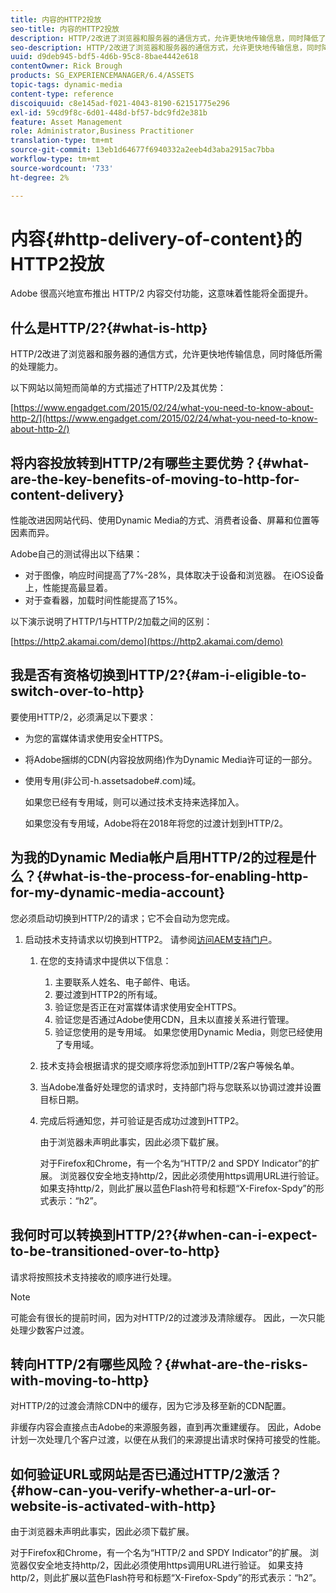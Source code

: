 ```yaml
---
title: 内容的HTTP2投放
seo-title: 内容的HTTP2投放
description: HTTP/2改进了浏览器和服务器的通信方式，允许更快地传输信息，同时降低了所需的处理能力。
seo-description: HTTP/2改进了浏览器和服务器的通信方式，允许更快地传输信息，同时降低了所需的处理能力。
uuid: d9deb945-bdf5-4d6b-95c8-8bae4442e618
contentOwner: Rick Brough
products: SG_EXPERIENCEMANAGER/6.4/ASSETS
topic-tags: dynamic-media
content-type: reference
discoiquuid: c8e145ad-f021-4043-8190-62151775e296
exl-id: 59cd9f8c-6d01-448d-bf57-bdc9fd2e381b
feature: Asset Management
role: Administrator,Business Practitioner
translation-type: tm+mt
source-git-commit: 13eb1d64677f6940332a2eeb4d3aba2915ac7bba
workflow-type: tm+mt
source-wordcount: '733'
ht-degree: 2%

---
```


# 内容{#http-delivery-of-content}的HTTP2投放

Adobe 很高兴地宣布推出 HTTP/2 内容交付功能，这意味着性能将全面提升。

## 什么是HTTP/2?{#what-is-http}

HTTP/2改进了浏览器和服务器的通信方式，允许更快地传输信息，同时降低所需的处理能力。

以下网站以简短而简单的方式描述了HTTP/2及其优势：

[https://www.engadget.com/2015/02/24/what-you-need-to-know-about-http-2/](https://www.engadget.com/2015/02/24/what-you-need-to-know-about-http-2/)

## 将内容投放转到HTTP/2有哪些主要优势？{#what-are-the-key-benefits-of-moving-to-http-for-content-delivery}

性能改进因网站代码、使用Dynamic Media的方式、消费者设备、屏幕和位置等因素而异。

Adobe自己的测试得出以下结果：

* 对于图像，响应时间提高了7%-28%，具体取决于设备和浏览器。 在iOS设备上，性能提高最显着。
* 对于查看器，加载时间性能提高了15%。

以下演示说明了HTTP/1与HTTP/2加载之间的区别：

[https://http2.akamai.com/demo](https://http2.akamai.com/demo)

## 我是否有资格切换到HTTP/2?{#am-i-eligible-to-switch-over-to-http}

要使用HTTP/2，必须满足以下要求：

* 为您的富媒体请求使用安全HTTPS。
* 将Adobe捆绑的CDN(内容投放网络)作为Dynamic Media许可证的一部分。
* 使用专用(非公司-h.assetsadobe#.com)域。

   如果您已经有专用域，则可以通过技术支持来选择加入。

   如果您没有专用域，Adobe将在2018年将您的过渡计划到HTTP/2。

## 为我的Dynamic Media帐户启用HTTP/2的过程是什么？{#what-is-the-process-for-enabling-http-for-my-dynamic-media-account}

您必须启动切换到HTTP/2的请求；它不会自动为您完成。

1. 启动技术支持请求以切换到HTTP2。 请参阅[访问AEM支持门户](https://helpx.adobe.com/experience-manager/kb/accessing-aem-support-portal.html)。

   1. 在您的支持请求中提供以下信息：

      1. 主要联系人姓名、电子邮件、电话。
      1. 要过渡到HTTP2的所有域。
      1. 验证您是否正在对富媒体请求使用安全HTTPS。
      1. 验证您是否通过Adobe使用CDN，且未以直接关系进行管理。
      1. 验证您使用的是专用域。 如果您使用Dynamic Media，则您已经使用了专用域。
   1. 技术支持会根据请求的提交顺序将您添加到HTTP/2客户等候名单。
   1. 当Adobe准备好处理您的请求时，支持部门将与您联系以协调过渡并设置目标日期。
   1. 完成后将通知您，并可验证是否成功过渡到HTTP2。

      由于浏览器未声明此事实，因此必须下载扩展。

      对于Firefox和Chrome，有一个名为“HTTP/2 and SPDY Indicator”的扩展。 浏览器仅安全地支持http/2，因此必须使用https调用URL进行验证。 如果支持http/2，则此扩展以蓝色Flash符号和标题“X-Firefox-Spdy”的形式表示：“h2”。


## 我何时可以转换到HTTP/2?{#when-can-i-expect-to-be-transitioned-over-to-http}

请求将按照技术支持接收的顺序进行处理。

>[!NOTE]
>
>可能会有很长的提前时间，因为对HTTP/2的过渡涉及清除缓存。 因此，一次只能处理少数客户过渡。

## 转向HTTP/2有哪些风险？{#what-are-the-risks-with-moving-to-http}

对HTTP/2的过渡会清除CDN中的缓存，因为它涉及移至新的CDN配置。

非缓存内容会直接点击Adobe的来源服务器，直到再次重建缓存。 因此，Adobe计划一次处理几个客户过渡，以便在从我们的来源提出请求时保持可接受的性能。

## 如何验证URL或网站是否已通过HTTP/2激活？{#how-can-you-verify-whether-a-url-or-website-is-activated-with-http}

由于浏览器未声明此事实，因此必须下载扩展。

对于Firefox和Chrome，有一个名为“HTTP/2 and SPDY Indicator”的扩展。 浏览器仅安全地支持http/2，因此必须使用https调用URL进行验证。 如果支持http/2，则此扩展以蓝色Flash符号和标题“X-Firefox-Spdy”的形式表示：“h2”。
